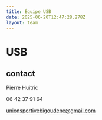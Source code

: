 ```yaml
---
title: Équipe USB
date: 2025-06-20T12:47:28.278Z
layout: team
---
```


# USB



## contact 

Pierre Huitric 

06 42 37 91 64

unionsportivebigoudene@gmail.com

